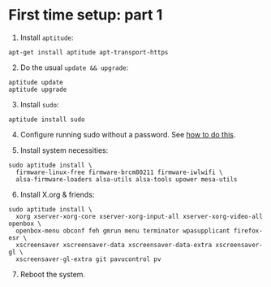 # First time setup: part 1

1. Install `aptitude`:

```
apt-get install aptitude apt-transport-https
```

2. Do the usual `update && upgrade`:

```
aptitude update
aptitude upgrade
```

3. Install `sudo`:

```
aptitude install sudo
```

4. Configure running sudo without a password.
See [how to do this](https://askubuntu.com/questions/147241/execute-sudo-without-password).

5. Install system necessities:

```
sudo aptitude install \
  firmware-linux-free firmware-brcm80211 firmware-iwlwifi \
  alsa-firmware-loaders alsa-utils alsa-tools upower mesa-utils
```

6. Install X.org & friends:

```
sudo aptitude install \
  xorg xserver-xorg-core xserver-xorg-input-all xserver-xorg-video-all openbox \
  openbox-menu obconf feh gmrun menu terminator wpasupplicant firefox-esr \
  xscreensaver xscreensaver-data xscreensaver-data-extra xscreensaver-gl \
  xscreensaver-gl-extra git pavucontrol pv
```

7. Reboot the system.
